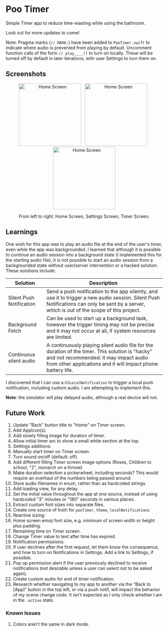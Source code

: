 <!-- Add list style preferences -->
<style type="text/css">
    ol ol { list-style-type: lower-alpha; }
    ol ol ol { list-style-type: lower-roman; }
</style>

# Poo Timer

Simple Timer app to reduce time-wasting while using the bathroom.

Look out for more updates to come!

Note: Pragma marks (`// MARK:`) have been added to `PooTimer.swift` to indicate where audio is prevented from playing by default. Uncomment function calls of the form `// play____()` to turn on locally. These will be turned off by default in later iterations, with user Settings to turn them on.

## Screenshots
<p align="center">
  <img src="https://i.imgur.com/3brmglz.png" alt="Home Screen" width="200"/>
  &nbsp
  <img src="https://i.imgur.com/auu9eYL.png" alt="Home Screen" width="200"/>
  &nbsp
  <img src="https://i.imgur.com/nzYVmd1.png" alt="Home Screen" width="200"/>
</p>
<p align="center">From left to right: Home Screen, Settings Screen, Timer Screen.</p>

## Learnings
One wish for this app was to play an audio file at the end of the user's timer, even while the app was backgrounded. I learned that although it is possible to continue an audio session into a background state (I implemented this for the starting audio file), it is not possible to start an audio session from a backgrounded state without user/server intervention or a hacked solution. These solutions include:

| Solution | Description |
| -------- | ----------- |
| Silent Push Notification | Send a push notification to the app silently, and use it to trigger a new audio session. Silent Push Notifications can only be sent by a server, which is out of the scope of this project. |
| Background Fetch         | Can be used to start up a background task, however the trigger timing may not be precise and it may not occur at all, if system resources are limited. |
| Continuous silent audio  | A continuously playing silent audio file for the duration of the timer. This solution is "hacky" and not recommended: it may impact audio from other applications and it will impact phone battery life. |

I discovered that I can use a `UILocalNotification` to trigger a local push notification, including custom audio. I am attempting to implement this.

**Note**: the simulator will play delayed audio, although a real device will not.

## Future Work
1. Update "Back" button title to "Home" on Timer screen.
1. Add AppIcon(s).
1. Add slowly filling image for duration of timer.
1. Allow initial timer arc to show a small white section at the top.
1. Settings additions:
  1. Manually start timer on Timer screen.
  1. Turn sound on/off (default: off).
  1. Add different filling Timer screen image options (Roses, Children to school, "2", monarch on a throne)
1. Make duration selection a pickerwheel, including seconds? This would require an overhaul of the numbers being passed around.
1. Store audio filenames in enum, rather than as hardcoded strings.
1. Add loading view, for any delay.
1. Set the initial value throughout the app at one source, instead of using hardcoded "3" minutes or "180" seconds in various places.
1. Extract custom font sizes into separate files.
1. Create one source of truth for `pooTimer`, `theme`, `localNotifications`
1. Reactive sizing:
  1. Home screen emoji font size, e.g. minimum of screen width or height plus padding.
  1. Remaining time on Timer screen.
1. Change Timer value to text after time has expired.
1. Notification permissions:
  1. If user declines after the first request, let them know the consequence, and how to turn on Notifications in Settings. Add a link to Settings, if possible.
  1. Pop up permission alert if the user previously declined to receive notifications (not desirable unless a user can select not to be asked again).
1. Create custom audio for end of timer notification.
1. Research whether navigating to my app to another via the "Back to [App]" button in the top left, or via a push notif, will impact the behavior of my scene change code. It isn't expected as I only check whether I am in the `.active` state.

### Known Issues
1. Colors aren't the same in dark mode.
